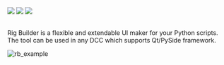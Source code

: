<div>
<img src="https://img.shields.io/github/v/tag/azagoruyko/rigBuilder?label=current%20version"/>
<img src="https://img.shields.io/github/v/release/azagoruyko/rigBuilder?logoColor=green&color=green"/>
<a href="https://github.com/azagoruyko/rigBuilder/wiki/Documentation">
  <img src="https://img.shields.io/badge/docs-here-blue?label=docs"/>
</a>
</div>
<br>

Rig Builder is a flexible and extendable UI maker for your Python scripts. The tool can be used in any DCC which supports Qt/PySide framework.

![rb_example](https://github.com/user-attachments/assets/51961be9-ae99-4fae-aa70-1080305c286d)

